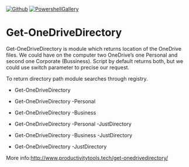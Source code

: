 ﻿[![Github](http://cdn.productivitytools.tech/Github40px.png)](https://github.com/pwujczyk/ProductivityTools.PSGetOneDriveDirectory/)
 [![PowershellGallery](http://www.productivitytools.tech/wp-content/uploads/2018/12/Powershell40px.png)](http://www.wp.pl/)
 
 
 
 # Get-OneDriveDirectory
Get-OneDriveDirectory is module which returns location of the OneDrive files. We could have on the computer two OneDrive’s one Personal and second one Corporate (Bussiness). Script by default returns both, but we could use switch parameter to precise our request.

To return directory path module searches through registry.



- Get-OneDriveDirectory

- Get-OneDriveDirectory -Personal

- Get-OneDriveDirectory -Business

- Get-OneDriveDirectory -Personal -JustDirectory
- Get-OneDriveDirectory -Business -JustDirectory

- Get-OneDriveDirectory -JustDirectory



More info:http://www.productivitytools.tech/get-onedrivedirectory/
